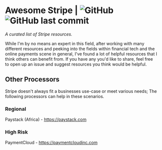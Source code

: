 # Awesome Stripe | ![GitHub](https://img.shields.io/github/license/derjyn/awesome-stripe) ![GitHub last commit](https://img.shields.io/github/last-commit/derjyn/awesome-stripe) 

*A curated list of Stripe resources.*

While I'm by no means an expert in this field, after working with many different resources and peeking into the fields within financial tech and the online payments scene in general, I've found a lot of helpful resources that I think others can benefit from. If you have any you'd like to share, feel free to open up an issue and suggest resources you think would be helpful.


## Other Processors
Stripe doesn't always fit a businesses use-case or meet various needs; The following processors can help in these scenarios.

### Regional
Paystack (Africa) - https://paystack.com

### High Risk
PaymentCloud - https://paymentcloudinc.com
